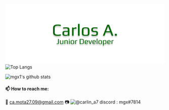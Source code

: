 ![namelogo](https://github.com/mgx1/mgx1/blob/main/name.png)
![Top Langs](https://github-readme-stats.vercel.app/api/top-langs/?username=mgx1&layout=compact)

![mgx1's github stats](https://github-readme-stats.vercel.app/api?username=mgx1&show_icons=true&theme=dark)
#### 📫 How to reach me: 
📧 ca.mota27.09@gmail.com
📷 ![@carlin_a7](https://www.instagram.com/carlin_a7/)
discord : mgx#7814
